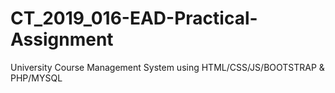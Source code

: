 # CT_2019_016-EAD-Practical-Assignment
University Course Management System using HTML/CSS/JS/BOOTSTRAP &amp; PHP/MYSQL
